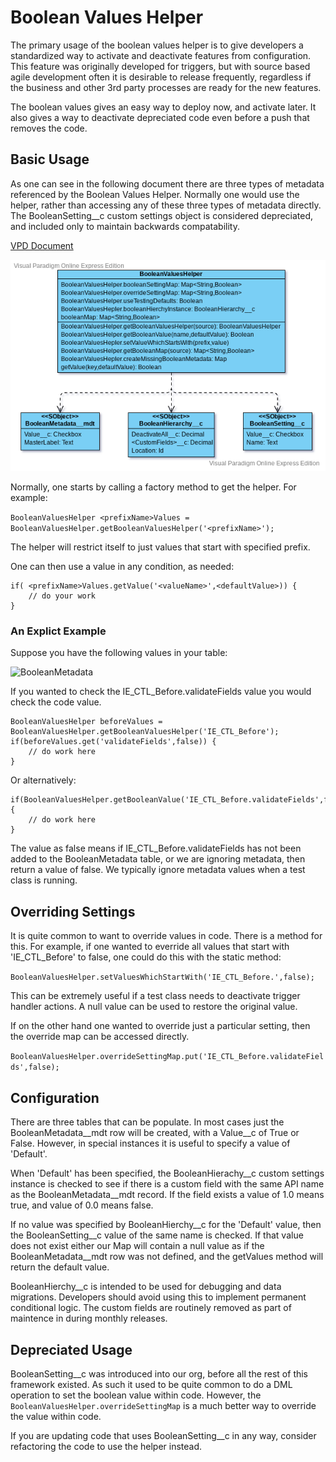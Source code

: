 # Boolean Values Helper

The primary usage of the boolean values helper is to give developers a standardized way to activate and deactivate features from configuration.   This feature was originally developed for triggers, but with source based agile development often it is desirable to release frequently, regardless if the business and other 3rd party processes are ready for the new features.

The boolean values gives an easy way to deploy now, and activate later.  It also gives a way to deactivate depreciated code even before a push that removes the code.

## Basic Usage

As one can see in the following document there are three types of metadata referenced by the Boolean Values Helper.  Normally one would use the helper, rather than accessing any of these three types of metadata directly.  The BooleanSetting__c custom settings object is considered depreciated, and included only to maintain backwards compatability.

[VPD Document](BooleanValuesHelperUML.vpd)

![UML Diagram](BooleanValuesHelperUML.vpd.png)

Normally, one starts by calling a factory method to get the helper.  For example:

```BooleanValuesHelper <prefixName>Values = BooleanValuesHelper.getBooleanValuesHelper('<prefixName>');```

The helper will restrict itself to just values that start with specified prefix.

One can then use a value in any condition, as needed:

```
if( <prefixName>Values.getValue('<valueName>',<defaultValue>)) {
    // do your work
}
```

### An Explict Example

Suppose you have the following values in your table:

![BooleanMetadata](../callabletriggers/BooleanMetadata.png)

If you wanted to check the IE_CTL_Before.validateFields value you would check the code value.

```
BooleanValuesHelper beforeValues = BooleanValuesHelper.getBooleanValuesHelper('IE_CTL_Before');
if(beforeValues.get('validateFields',false)) {
    // do work here
}
```

Or alternatively:

```
if(BooleanValuesHelper.getBooleanValue('IE_CTL_Before.validateFields',false)) {
    // do work here
}
```


The value as false means if IE_CTL_Before.validateFields has not been added to the BooleanMetadata table, or we are ignoring metadata, then return a value of false.  We typically ignore metadata values when a test class is running.

## Overriding Settings

It is quite common to want to override values in code. There is a method for this.  For example, if one wanted to everride all values that start with 'IE_CTL_Before' to false, one could do this with the static method:

```BooleanValuesHelper.setValuesWhichStartWith('IE_CTL_Before.',false);```

This can be extremely useful if a test class needs to deactivate trigger handler actions.   A null value can be used to restore the original value.

If on the other hand one wanted to override just a particular setting, then the override map can be accessed directly.

```BooleanValuesHelper.overrideSettingMap.put('IE_CTL_Before.validateFields',false);```

## Configuration

There are three tables that can be populate.  In most cases just the BooleanMetadata__mdt row will be created, with a Value__c of True or False.   However, in special instances it is useful to specify a value of 'Default'.

When 'Default' has been specified, the BooleanHierachy__c custom settings instance is checked to see if there is a custom field with the same API name as the BooleanMetadata__mdt record.  If the field exists a value of 1.0 means true, and value of 0.0 means false.

If no value was specified by BooleanHierchy__c for the 'Default' value, then the BooleanSetting__c value of the same name is checked.  If that value does not exist either our Map will contain a null value as if the BooleanMetadata__mdt row was not defined, and the getValues method will return the default value.

BooleanHierchy__c is intended to be used for debugging and data migrations.  Developers should avoid using this to implement permanent conditional logic.  The custom fields are routinely removed as part of maintence in during monthly releases.

## Depreciated Usage

BooleanSetting__c was introduced into our org, before all the rest of this framework existed.  As such it used to be quite common to do a DML operation to set the boolean value within code.  However, the ```BooleanValuesHelper.overrideSettingMap``` is a much better way to override the value within code.

If you are updating code that uses BooleanSetting__c in any way, consider refactoring the code to use the helper instead.
